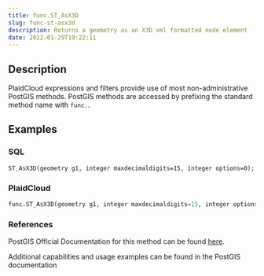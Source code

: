 ```yaml
---
title: func.ST_AsX3D
slug: func-st-asx3d
description: Returns a geometry as an X3D xml formatted node element
date: 2022-01-29T19:22:11
---
```



## Description


PlaidCloud expressions and filters provide use of most non-administrative PostGIS methods. PostGIS methods are accessed by prefixing the standard method name with `func.`.



## Examples


### SQL



```
ST_AsX3D(geometry g1, integer maxdecimaldigits=15, integer options=0);
```


### PlaidCloud



```python
func.ST_AsX3D(geometry g1, integer maxdecimaldigits=15, integer options=0)
```


### References


PostGIS Official Documentation for this method can be found [here](https://postgis.net/docs/manual-3.1/ST_AsX3D.html).



Additional capabilities and usage examples can be found in the PostGIS documentation

